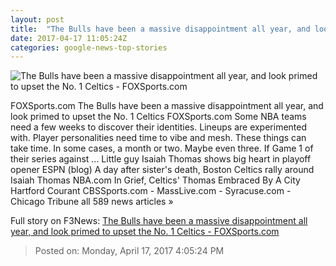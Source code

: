 ```yaml
---
layout: post
title:  "The Bulls have been a massive disappointment all year, and look primed to upset the No. 1 Celtics - FOXSports.com"
date: 2017-04-17 11:05:24Z
categories: google-news-top-stories
---
```


![The Bulls have been a massive disappointment all year, and look primed to upset the No. 1 Celtics - FOXSports.com](http://b.fssta.com/uploads/2017/04/usatsi_10009285-1.vresize.1200.630.high.0.jpg)

FOXSports.com The Bulls have been a massive disappointment all year, and look primed to upset the No. 1 Celtics FOXSports.com Some NBA teams need a few weeks to discover their identities. Lineups are experimented with. Player personalities need time to vibe and mesh. These things can take time. In some cases, a month or two. Maybe even three. If Game 1 of their series against ... Little guy Isaiah Thomas shows big heart in playoff opener ESPN (blog) A day after sister's death, Boston Celtics rally around Isaiah Thomas NBA.com In Grief, Celtics' Thomas Embraced By A City Hartford Courant CBSSports.com - MassLive.com - Syracuse.com - Chicago Tribune all 589 news articles »


Full story on F3News: [The Bulls have been a massive disappointment all year, and look primed to upset the No. 1 Celtics - FOXSports.com](http://www.f3nws.com/n/gdvypH)

> Posted on: Monday, April 17, 2017 4:05:24 PM
